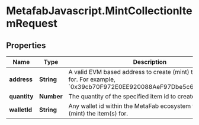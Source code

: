 # MetafabJavascript.MintCollectionItemRequest

## Properties

Name | Type | Description | Notes
------------ | ------------- | ------------- | -------------
**address** | **String** | A valid EVM based address to create (mint) the item(s) for. For example, &#x60;0x39cb70F972E0EE920088AeF97Dbe5c6251a9c25D&#x60;. | [optional] 
**quantity** | **Number** | The quantity of the specified item id to create (mint). | 
**walletId** | **String** | Any wallet id within the MetaFab ecosystem to create (mint) the item(s) for. | [optional] 


